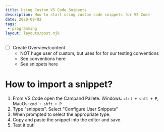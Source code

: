 ```yaml
---
title: Using Custom VS Code Snippets
description: How to start using custom code snippets for VS Code
date: 2020-09-02
tags:
 - programming
layout: layouts/post.njk
---
```


- [ ] Create Overview/content
  - NOT huge user of custom, but uses for for our testing conventions
  - See conventions here
  - See snippets here

# How to import a snippet?
1. From VS Code open the Campand Pallete. Windows: `ctrl + shft + P`, MacOs: `cmd + shft + P`
2. Type "snippets".  Select "Configure User Snippets"
3. When prompted to select the appropriate type.
4. Copy and paste the snippet into the editor and save.
5. Test it out!
